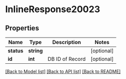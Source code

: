 # InlineResponse20023

## Properties
Name | Type | Description | Notes
------------ | ------------- | ------------- | -------------
**status** | **string** |  | [optional] 
**id** | **int** | DB ID of Record | [optional] 

[[Back to Model list]](../README.md#documentation-for-models) [[Back to API list]](../README.md#documentation-for-api-endpoints) [[Back to README]](../README.md)


